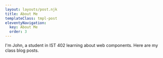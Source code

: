 ```yaml
---
layout: layouts/post.njk
title: About Me
templateClass: tmpl-post
eleventyNavigation:
  key: About Me
  order: 3
---
```


I'm John, a student in IST 402 learning about web components. Here are my class blog posts.
